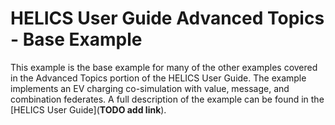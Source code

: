 # HELICS User Guide Advanced Topics - Base Example

This example is the base example for many of the other examples covered in the Advanced Topics portion of the HELICS User Guide. The example implements an EV charging co-simulation with value, message, and combination federates. A full description of the example can be found in the [HELICS User Guide](**TODO add link**).